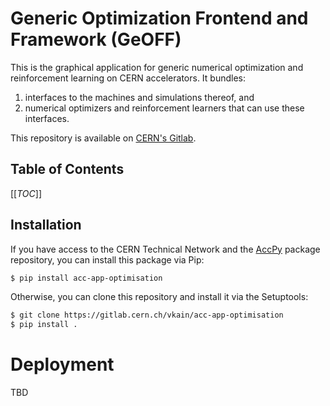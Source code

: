 Generic Optimization Frontend and Framework (GeOFF)
===================================================

This is the graphical application for generic numerical optimization and
reinforcement learning on CERN accelerators. It bundles:
1. interfaces to the machines and simulations thereof, and
2. numerical optimizers and reinforcement learners that can use these
   interfaces.

This repository is available on [CERN's Gitlab][Gitlab].

[Gitlab]: https://gitlab.cern.ch/vkain/acc-app-optimisation

Table of Contents
-----------------

[[_TOC_]]

Installation
------------

If you have access to the CERN Technical Network and the [AccPy][] package
repository, you can install this package via Pip:

```bash
$ pip install acc-app-optimisation
```

Otherwise, you can clone this repository and install it via the Setuptools:

```bash
$ git clone https://gitlab.cern.ch/vkain/acc-app-optimisation
$ pip install .
```

[AccPy]: https://acc-py-repo.cern.ch/

Deployment
==========

TBD
